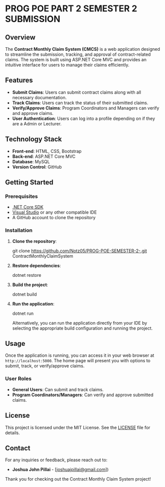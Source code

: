 
# PROG POE PART 2 SEMESTER 2 SUBMISSION

## Overview

The **Contract Monthly Claim System (CMCS)** is a web application designed to streamline the submission, tracking, and approval of contract-related claims. The system is built using ASP.NET Core MVC and provides an intuitive interface for users to manage their claims efficiently.

## Features

- **Submit Claims**: Users can submit contract claims along with all necessary documentation.
- **Track Claims**: Users can track the status of their submitted claims.
- **Verify/Approve Claims**: Program Coordinators and Managers can verify and approve claims.
- **User Authentication**: Users can log into a profile depending on if they are a Admin or Lecturer.

## Technology Stack

- **Front-end**: HTML, CSS, Bootstrap
- **Back-end**: ASP.NET Core MVC
- **Database**:  MySQL
- **Version Control**: GitHub

## Getting Started

### Prerequisites

- [.NET Core SDK](https://dotnet.microsoft.com/download) 
- [Visual Studio](https://visualstudio.microsoft.com/) or any other compatible IDE
- A GitHub account to clone the repository

### Installation

1. **Clone the repository**:
   
   git clone https://github.com/Notz05/PROG-POE-SEMESTER-2-.git
   ContractMonthlyClaimSystem
   

2. **Restore dependencies**:
  
   dotnet restore
   

3. **Build the project**:
  
   dotnet build
   

4. **Run the application**:
   
   dotnet run
   

   Alternatively, you can run the application directly from your IDE by selecting the appropriate build configuration and running the project.

## Usage

Once the application is running, you can access it in your web browser at `http://localhost:5000`. The home page will present you with options to submit, track, or verify/approve claims.

### User Roles

- **General Users**: Can submit and track claims.
- **Program Coordinators/Managers**: Can verify and approve submitted claims.

## License

This project is licensed under the MIT License. See the [LICENSE](LICENSE) file for details.

## Contact

For any inquiries or feedback, please reach out to:

- **Joshua John Pillai** - [joshuajpillai@gmail.com])

Thank you for checking out the Contract Monthly Claim System project! 
